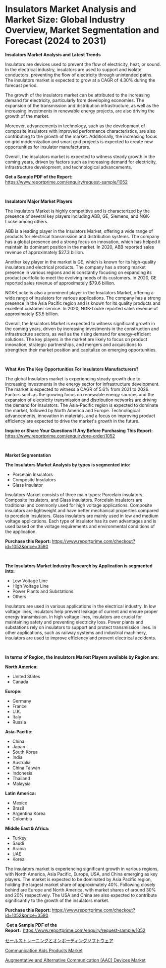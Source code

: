 <p><h1>Insulators Market Analysis and Market Size: Global Industry Overview, Market Segmentation and Forecast (2024 to 2031)</h1></p><p><strong>Insulators Market Analysis and Latest Trends</strong></p>
<p><p>Insulators are devices used to prevent the flow of electricity, heat, or sound. In the electrical industry, insulators are used to support and isolate conductors, preventing the flow of electricity through unintended paths. The insulators market is expected to grow at a CAGR of 4.30% during the forecast period.</p><p>The growth of the insulators market can be attributed to the increasing demand for electricity, particularly from developing economies. The expansion of the transmission and distribution infrastructure, as well as the increasing investments in renewable energy projects, are also driving the growth of the market.</p><p>Moreover, advancements in technology, such as the development of composite insulators with improved performance characteristics, are also contributing to the growth of the market. Additionally, the increasing focus on grid modernization and smart grid projects is expected to create new opportunities for insulator manufacturers.</p><p>Overall, the insulators market is expected to witness steady growth in the coming years, driven by factors such as increasing demand for electricity, infrastructure development, and technological advancements.</p></p>
<p><strong>Get a Sample PDF of the Report:&nbsp;</strong> <a href="https://www.reportprime.com/enquiry/request-sample/1052">https://www.reportprime.com/enquiry/request-sample/1052</a></p>
<p>&nbsp;</p>
<p><strong>Insulators Major Market Players</strong></p>
<p><p>The Insulators Market is highly competitive and is characterized by the presence of several key players including ABB, GE, Siemens, and NGK-Locke among others. </p><p>ABB is a leading player in the Insulators Market, offering a wide range of products for electrical transmission and distribution systems. The company has a global presence and a strong focus on innovation, which has helped it maintain its dominant position in the market. In 2020, ABB reported sales revenue of approximately $27.3 billion.</p><p>Another key player in the market is GE, which is known for its high-quality insulators and electrical products. The company has a strong market presence in various regions and is constantly focusing on expanding its product portfolio to meet the evolving needs of its customers. In 2020, GE reported sales revenue of approximately $79.6 billion.</p><p>NGK-Locke is also a prominent player in the Insulators Market, offering a wide range of insulators for various applications. The company has a strong presence in the Asia Pacific region and is known for its quality products and excellent customer service. In 2020, NGK-Locke reported sales revenue of approximately $3.5 billion.</p><p>Overall, the Insulators Market is expected to witness significant growth in the coming years, driven by increasing investments in the construction and infrastructure sectors, as well as the rising demand for energy-efficient solutions. The key players in the market are likely to focus on product innovation, strategic partnerships, and mergers and acquisitions to strengthen their market position and capitalize on emerging opportunities.</p></p>
<p>&nbsp;</p>
<p><strong>What Are The Key Opportunities For Insulators Manufacturers?</strong></p>
<p><p>The global Insulators market is experiencing steady growth due to increasing investments in the energy sector for infrastructure development. The market is expected to witness a CAGR of 5.6% from 2021 to 2026. Factors such as the growing focus on renewable energy sources and the expansion of electricity transmission and distribution networks are driving the demand for insulators. The Asia-Pacific region is expected to dominate the market, followed by North America and Europe. Technological advancements, innovation in materials, and a focus on improving product efficiency are expected to drive the market's growth in the future.</p></p>
<p><strong>Inquire or Share Your Questions If Any Before Purchasing This Report:</strong> <a href="https://www.reportprime.com/enquiry/pre-order/1052">https://www.reportprime.com/enquiry/pre-order/1052</a></p>
<p>&nbsp;</p>
<p><strong>Market Segmentation</strong></p>
<p><strong>The Insulators Market Analysis by types is segmented into:</strong></p>
<p><ul><li>Porcelain Insulators</li><li>Composite Insulators</li><li>Glass Insulator</li></ul></p>
<p><p>Insulators Market consists of three main types: Porcelain insulators, Composite insulators, and Glass insulators. Porcelain insulators are traditional and commonly used for high voltage applications. Composite insulators are lightweight and have better mechanical properties compared to porcelain insulators. Glass insulators are mainly used in low and medium voltage applications. Each type of insulator has its own advantages and is used based on the voltage requirements and environmental conditions of the application.</p></p>
<p><strong>Purchase this Report:&nbsp;</strong><a href="https://www.reportprime.com/checkout?id=1052&price=3590">https://www.reportprime.com/checkout?id=1052&price=3590</a></p>
<p>&nbsp;</p>
<p><strong>The Insulators Market Industry Research by Application is segmented into:</strong></p>
<p><ul><li>Low Voltage Line</li><li>High Voltage Line</li><li>Power Plants and Substations</li><li>Others</li></ul></p>
<p><p>Insulators are used in various applications in the electrical industry. In low voltage lines, insulators help prevent leakage of current and ensure proper energy transmission. In high voltage lines, insulators are crucial for maintaining safety and preventing electricity loss. Power plants and substations rely on insulators to support and protect transmission lines. In other applications, such as railway systems and industrial machinery, insulators are used to improve efficiency and prevent electrical accidents.</p></p>
<p>&nbsp;</p>
<p><strong>In terms of Region, the Insulators Market Players available by Region are:</strong></p>
<p>
    <p> <strong> North America: </strong>
        <ul>
            <li>United States</li>
            <li>Canada</li>
        </ul>
        </p> 
    <p> <strong> Europe: </strong>
        <ul>
            <li>Germany</li>
            <li>France</li>
            <li>U.K.</li>
            <li>Italy</li>
            <li>Russia</li>
        </ul>
        </p> 
    <p> <strong> Asia-Pacific: </strong>
        <ul>
            <li>China</li>
            <li>Japan</li>
            <li>South Korea</li>
            <li>India</li>
            <li>Australia</li>
            <li>China Taiwan</li>
            <li>Indonesia</li>
            <li>Thailand</li>
            <li>Malaysia</li>
        </ul>
        </p> 
    <p> <strong> Latin America: </strong>
        <ul>
            <li>Mexico</li>
            <li>Brazil</li>
            <li>Argentina Korea</li>
            <li>Colombia</li>
        </ul>
        </p> 
    <p> <strong> Middle East & Africa: </strong>
        <ul>
            <li>Turkey</li>
            <li>Saudi</li>
            <li>Arabia</li>
            <li>UAE</li>
            <li>Korea</li>
        </ul>
    </p>
    </p>
<p><p>The insulators market is experiencing significant growth in various regions, with North America, Asia Pacific, Europe, USA, and China emerging as key players. The market is expected to be dominated by Asia Pacific region, holding the largest market share of approximately 40%. Following closely behind are Europe and North America, with market shares of around 30% and 20% respectively. The USA and China are also expected to contribute significantly to the growth of the insulators market.</p></p>
<p><strong>Purchase this Report: </strong><a href="https://www.reportprime.com/checkout?id=1052&price=3590">https://www.reportprime.com/checkout?id=1052&price=3590</a></p>
<p>&nbsp;<strong>Get a Sample PDF of the Report:&nbsp;&nbsp;</strong><a href="https://www.reportprime.com/enquiry/request-sample/1052">https://www.reportprime.com/enquiry/request-sample/1052</a></p>
<p><strong></strong></p>
<p><p><a href="https://github.com/avwofrml53535/Market-Research-Report-List-1/blob/main/84417898142.md">セールストレーニングとオンボーディングソフトウェア</a></p><p><a href="https://github.com/josesg55/Market-Research-Report-List-2/blob/main/communication-aids-products-market.md">Communication Aids Products Market</a></p><p><a href="https://github.com/mancsybtousav/Market-Research-Report-List-1/blob/main/augmentative-and-alternative-communication-aac-devices-market.md">Augmentative and Alternative Communication (AAC) Devices Market</a></p></p>